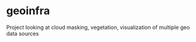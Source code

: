 # geoinfra
Project looking at cloud masking, vegetation, visualization of multiple geo data sources
